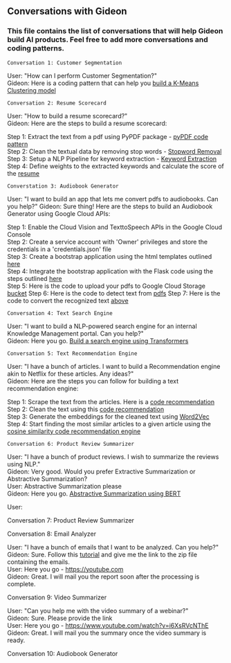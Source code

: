 ## Conversations with Gideon  
### This file contains the list of conversations that will help Gideon build AI products. Feel free to add more conversations and coding patterns.

`Conversation 1: Customer Segmentation`   

User: "How can I perform Customer Segmentation?"  
Gideon: Here is a coding pattern that can help you [build a K-Means Clustering model](ml-code-patterns/model%20training/customer_segmentation_plotly) 

`Conversation 2: Resume Scorecard`   

User: "How to build a resume scorecard?"  
Gideon: Here are the steps to build a resume scorecard:  

Step 1: Extract the text from a pdf using PyPDF package - [pyPDF code pattern](ml-code-patterns/NLP/text_from_pdf)   
Step 2: Clean the textual data by removing stop words - [Stopword Removal](ml-code-patterns/NLP/stopword_removal)  
Step 3: Setup a NLP Pipeline for keyword extraction - [Keyword Extraction](ml-code-patterns/NLP/NER_Spacy)    
Step 4: Define weights to the extracted keywords and calculate the score of the [resume](ml-code-patterns/NLP/keywords_resume)      

`Converstation 3: Audiobook Generator`

User: "I want to build an app that lets me convert pdfs to audiobooks. Can you help?"
Gideon: Sure thing! Here are the steps to build an Audiobook Generator using Google Cloud APIs:

Step 1: Enable the Cloud Vision and TexttoSpeech APIs in the Google Cloud Console  
Step 2: Create a service account with 'Owner' privileges and store the credentials in a 'credentials.json' file  
Step 3: Create a bootstrap application using the html templates outlined [here](https://www.creative-tim.com/product/argon-design-system)  
Step 4: Integrate the bootstrap application with the Flask code using the steps outlined [here](https://www.digitalocean.com/community/tutorials/how-to-create-your-first-web-application-using-flask-and-python-3)  
Step 5: Here is the code to upload your pdfs to Google Cloud Storage [bucket](ml-code-patterns/flask/google_cloud_storage)
Step 6: Here is the code to detect text from [pdfs](ml-code-patterns/model%20training/detect_text_pdf_cloud_vision)
Step 7: Here is the code to convert the recognized text [above](ml-code-patterns/model%20training/audiobook_generator)

`Conversation 4: Text Search Engine`  

User: "I want to build a NLP-powered search engine for an internal Knowledge Management portal. Can you help?"  
Gideon: Here you go. [Build a search engine using Transformers](ml-code-patterns/model%20training/qa_system_transformers)  

 `Conversation 5: Text Recommendation Engine`  
 
 User: "I have a bunch of articles. I want to build a Recommendation engine akin to Netflix for these articles. Any ideas?"  
 Gideon: Here are the steps you can follow for building a text recommendation engine:  
 
 Step 1: Scrape the text from the articles. Here is a [code recommendation](ml-code-patterns/NLP/scrape_text_from_external_articles)  
 Step 2: Clean the text using this [code recommendation](ml-code-patterns/NLP/Text_Preprocessing)  
 Step 3: Generate the embeddings for the cleaned text using [Word2Vec](ml-code-patterns/NLP/Word2Vec-Gensim)  
 Step 4: Start finding the most similar articles to a given article using the [cosine similarity code recommendation engine](ml-code-patterns/NLP/Cosine_Similarity_Recommendations)

`Conversation 6: Product Review Summarizer`  

User: "I have a bunch of product reviews. I wish to summarize the reviews using NLP."  
Gideon: Very good. Would you prefer Extractive Summarization or Abstractive Summarization?  
User: Abstractive Summarization please    
Gideon: Here you go. [Abstractive Summarization using BERT](ml-code-patterns/NLP/Abstractive_Summary_BERT) 

User: 

Conversation 7: Product Review Summarizer  

Conversation 8: Email Analyzer    

User: "I have a bunch of emails that I want to be analyzed. Can you help?"  
Gideon: Sure. Follow this [tutorial](https://youtube.com) and give me the link to the zip file containing the emails.  
User: Here you go - https://youtube.com  
Gideon: Great. I will mail you the report soon after the processing is complete.  

Conversation 9: Video Summarizer  

User: "Can you help me with the video summary of a webinar?"  
Gideon: Sure. Please provide the link  
User: Here you go - https://www.youtube.com/watch?v=i6XsRVcNThE  
Gideon: Great. I will mail you the summary once the video summary is ready.

Conversation 10: Audiobook Generator
